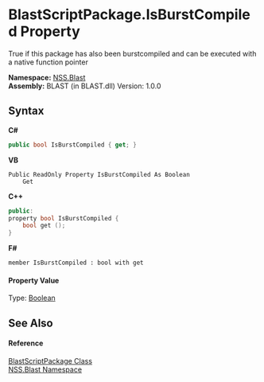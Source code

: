 # BlastScriptPackage.IsBurstCompiled Property 
 

True if this package has also been burstcompiled and can be executed with a native function pointer

**Namespace:**&nbsp;<a href="88b55311-4a89-0894-e27a-e157e443c7f7">NSS.Blast</a><br />**Assembly:**&nbsp;BLAST (in BLAST.dll) Version: 1.0.0

## Syntax

**C#**<br />
``` C#
public bool IsBurstCompiled { get; }
```

**VB**<br />
``` VB
Public ReadOnly Property IsBurstCompiled As Boolean
	Get
```

**C++**<br />
``` C++
public:
property bool IsBurstCompiled {
	bool get ();
}
```

**F#**<br />
``` F#
member IsBurstCompiled : bool with get

```


#### Property Value
Type: <a href="https://docs.microsoft.com/dotnet/api/system.boolean" target="_blank" rel="noopener noreferrer">Boolean</a>

## See Also


#### Reference
<a href="334603e0-a0de-2aaa-4007-78f5dcc5dc51">BlastScriptPackage Class</a><br /><a href="88b55311-4a89-0894-e27a-e157e443c7f7">NSS.Blast Namespace</a><br />